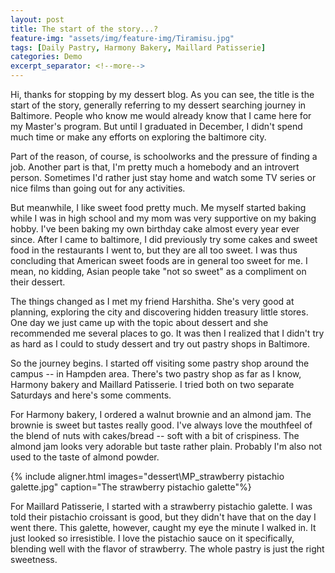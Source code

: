 ```yaml
---
layout: post
title: The start of the story...?
feature-img: "assets/img/feature-img/Tiramisu.jpg"
tags: [Daily Pastry, Harmony Bakery, Maillard Patisserie]
categories: Demo
excerpt_separator: <!--more-->
---
```


Hi, thanks for stopping by my dessert blog. As you can see, the title is the start of the story, generally referring to my dessert searching journey in Baltimore. People who know me would already know that I came here for my Master's program. But until I graduated in December, I didn't spend much time or make any efforts on exploring the baltimore city.
<!--more-->
Part of the reason, of course, is schoolworks and the pressure of finding a job. Another part is that, I'm pretty much a homebody and an introvert person. Sometimes I'd rather just stay home and watch some TV series or nice films than going out for any activities.

But meanwhile, I like sweet food pretty much. Me myself started baking while I was in high school and my mom was very supportive on my baking hobby. I've been baking my own birthday cake almost every year ever since. After I came to baltimore, I did previously try some cakes and sweet food in the restaurants I went to, but they are all too sweet. I was thus concluding that American sweet foods are in general too sweet for me. I mean, no kidding, Asian people take "not so sweet" as a compliment on their dessert.

The things changed as I met my friend Harshitha. She's very good at planning, exploring the city and discovering hidden treasury little stores. One day we just came up with the topic about dessert and she recommended me several places to go. It was then I realized that I didn't try as hard as I could to study dessert and try out pastry shops in Baltimore.

So the journey begins. I started off visiting some pastry shop around the campus -- in Hampden area. There's two pastry shop as far as I know, Harmony bakery and Maillard Patisserie. I tried both on two separate Saturdays and here's some comments.



For Harmony bakery, I ordered a walnut brownie and an almond jam. The brownie is sweet but tastes really good. I've always love the mouthfeel of the blend of nuts with cakes/bread -- soft with a bit of crispiness. The almond jam looks very adorable but taste rather plain. Probably I'm also not used to the taste of almond powder. 

{% include aligner.html images="dessert\MP_strawberry pistachio galette.jpg" caption="The strawberry pistachio galette"%}

For Maillard Patisserie, I started with a strawberry pistachio galette. I was told their pistachio croissant is good, but they didn't have that on the day I went there. This galette, however, caught my eye the minute I walked in. It just looked so irresistible. I love the pistachio sauce on it specifically, blending well with the flavor of strawberry. The whole pastry is just the right sweetness.



